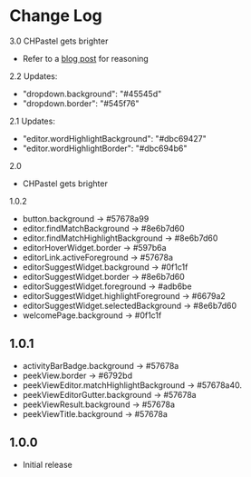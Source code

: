 # Change Log
3.0 CHPastel gets brighter
- Refer to a [blog post](https://caasi.dev/post/chpastel-brighter/) for reasoning

2.2 Updates:
- "dropdown.background": "#45545d"
- "dropdown.border": "#545f76"

2.1 Updates:
- "editor.wordHighlightBackground": "#dbc69427"
- "editor.wordHighlightBorder": "#dbc694b6"

2.0
- CHPastel gets brighter

1.0.2
- button.background -> #57678a99
- editor.findMatchBackground -> #8e6b7d60
- editor.findMatchHighlightBackground -> #8e6b7d60
- editorHoverWidget.border -> #597b6a
- editorLink.activeForeground -> #57678a
- editorSuggestWidget.background -> #0f1c1f
- editorSuggestWidget.border -> #8e6b7d60
- editorSuggestWidget.foreground -> #adb6be
- editorSuggestWidget.highlightForeground -> #6679a2
- editorSuggestWidget.selectedBackground -> #8e6b7d60
- welcomePage.background -> #0f1c1f


## 1.0.1
- activityBarBadge.background -> #57678a
- peekView.border -> #6792bd
- peekViewEditor.matchHighlightBackground -> #57678a40.
- peekViewEditorGutter.background -> #57678a
- peekViewResult.background -> #57678a
- peekViewTitle.background -> #57678a


## 1.0.0
- Initial release
